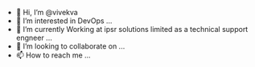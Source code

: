 - 👋 Hi, I’m @vivekva
- 👀 I’m interested in DevOps ...
- 🌱 I’m currently Working at ipsr solutions limited as a technical support engneer ...
- 💞️ I’m looking to collaborate on ...
- 📫 How to reach me ...

<!---
vivekva/vivekva is a ✨ special ✨ repository because its `README.md` (this file) appears on your GitHub profile.
You can click the Preview link to take a look at your changes.
--->
